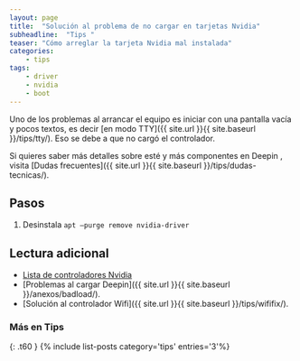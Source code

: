 ```yaml
---
layout: page
title:  "Solución al problema de no cargar en tarjetas Nvidia"
subheadline:  "Tips "
teaser: "Cómo arreglar la tarjeta Nvidia mal instalada"
categories:
    - tips
tags:
    - driver
    - nvidia
    - boot
---
```

Uno de los problemas al arrancar el equipo es iniciar con una pantalla vacía y pocos textos, es decir [en modo TTY]({{ site.url }}{{ site.baseurl }}/tips/tty/). Eso se debe a que no cargó el controlador.

Si quieres saber más detalles sobre esté y más componentes en Deepin , visita [Dudas frecuentes]({{ site.url }}{{ site.baseurl }}/tips/dudas-tecnicas/).

## Pasos
1. Desinstala `apt —purge remove nvidia-driver`
<!--TODO: Mejorar-->


## Lectura adicional
* [Lista de controladores Nvidia](http://www.nvidia.com/object/unix.html)
* [Problemas al cargar Deepin]({{ site.url }}{{ site.baseurl }}/anexos/badload/).
* [Solución al controlador Wifi]({{ site.url }}{{ site.baseurl }}/tips/wififix/).

### Más en Tips
{: .t60 }
{% include list-posts category='tips' entries='3'%}
